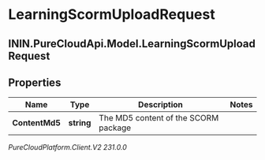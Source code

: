 # LearningScormUploadRequest

## ININ.PureCloudApi.Model.LearningScormUploadRequest

## Properties

|Name | Type | Description | Notes|
|------------ | ------------- | ------------- | -------------|
| **ContentMd5** | **string** | The MD5 content of the SCORM package | |



_PureCloudPlatform.Client.V2 231.0.0_
